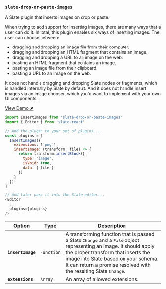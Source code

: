 ### `slate-drop-or-paste-images`

A Slate plugin that inserts images on drop or paste.

When trying to add support for inserting images, there are many ways that a user can do it. In total, this plugin enables six ways of inserting images. The user can choose between:

- dragging and dropping an image file from their computer.
- dragging and dropping an HTML fragment that contains an image.
- dragging and dropping a URL to an image on the web.
- pasting an HTML fragment that contains an image.
- pasting an image file from their clipboard.
- pasting a URL to an image on the web.

It does not handle dragging and dropping Slate nodes or fragments, which is handled internally by Slate by default. And it does not handle insert images via an image chooser, which you'd want to implement with your own UI components.

[View Demo ⬈](https://ianstormtaylor.github.io/slate-plugins/#/slate-drop-or-paste-images)

```js
import InsertImages from 'slate-drop-or-paste-images'
import { Editor } from 'slate-react'

// Add the plugin to your set of plugins...
const plugins = [
  InsertImages({
    extensions: ['png'],
    insertImage: (transform, file) => {
      return transform.insertBlock({
        type: 'image',
        isVoid: true,
        data: { file }
      })
    }
  })
]

// And later pass it into the Slate editor...
<Editor
  ...
  plugins={plugins}
/>
```

| Option            | Type       | Description                                                                                                                                                                                                                                                         |
| ----------------- | ---------- | ------------------------------------------------------------------------------------------------------------------------------------------------------------------------------------------------------------------------------------------------------------------- |
| **`insertImage`** | `Function` | A transforming function that is passed a Slate `Change` and a `File` object representing an image. It should apply the proper transform that inserts the image into Slate based on your schema. It can return a promise resolved with the resulting Slate `Change`. |
| **`extensions`**  | `Array`    | An array of allowed extensions.                                                                                                                                                                                                                                     |
